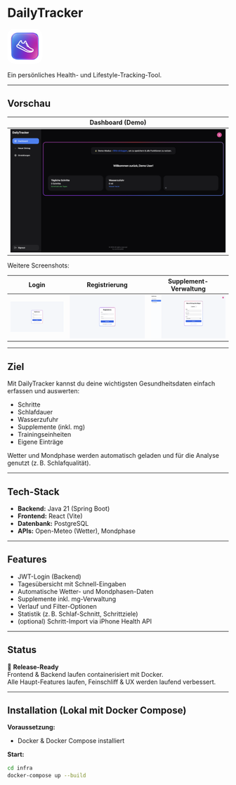 # DailyTracker

<img src="frontend/public/App.png" alt="App Icon" width="80" style="border-radius: 16px;" />

Ein persönliches Health- und Lifestyle-Tracking-Tool.

---

## Vorschau

| Dashboard (Demo)                     |
|--------------------------------------|
| ![Dashboard Demo](docs/screenshots/Demo_Dashboard.png) |

Weitere Screenshots:

| Login                               | Registrierung                        | Supplement-Verwaltung                |
|-------------------------------------|--------------------------------------|--------------------------------------|
| ![Login](docs/screenshots/login.png) | ![Registrierung](docs/screenshots/register.png) | ![Supplements](docs/screenshots/supplements.png) |

---

## Ziel

Mit DailyTracker kannst du deine wichtigsten Gesundheitsdaten einfach erfassen und auswerten:

- Schritte
- Schlafdauer
- Wasserzufuhr
- Supplemente (inkl. mg)
- Trainingseinheiten
- Eigene Einträge

Wetter und Mondphase werden automatisch geladen und für die Analyse genutzt (z. B. Schlafqualität).

---

## Tech-Stack

- **Backend:** Java 21 (Spring Boot)
- **Frontend:** React (Vite)
- **Datenbank:** PostgreSQL
- **APIs:** Open-Meteo (Wetter), Mondphase

---

## Features

- JWT-Login (Backend)
- Tagesübersicht mit Schnell-Eingaben
- Automatische Wetter- und Mondphasen-Daten
- Supplemente inkl. mg-Verwaltung
- Verlauf und Filter-Optionen
- Statistik (z. B. Schlaf-Schnitt, Schrittziele)
- (optional) Schritt-Import via iPhone Health API

---

## Status

🚀 **Release-Ready**  
Frontend & Backend laufen containerisiert mit Docker.  
Alle Haupt-Features laufen, Feinschliff & UX werden laufend verbessert.

---

## Installation (Lokal mit Docker Compose)

**Voraussetzung:**  
- Docker & Docker Compose installiert

**Start:**
```bash
cd infra
docker-compose up --build
